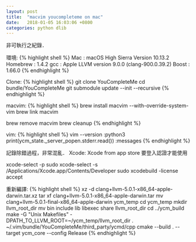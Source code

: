 ```yaml
---
layout: post
title:  "macvim youcompleteme on mac"
date:   2018-01-05 16:03:06 +0800
categories: python dlib
---
```

非可執行之紀錄．

環境:
{% highlight shell %}
Mac      : macOS High Sierra Version 10.13.2
Homebrew : 1.4.2
gcc      : Apple LLVM version 9.0.0 (clang-900.0.39.2)
Boost    : 1.66.0
{% endhighlight %}

Clone:
{% highlight shell %}
git clone YouCompleteMe
cd bundle/YouCompleteMe
git submodule update --init --recursive
{% endhighlight %}

macvim:
{% highlight shell %}
brew install macvim --with-override-system-vim
brew link macvim

brew remove macvim
brew cleanup
{% endhighlight %}

vim:
{% highlight shell %}
vim --version
:python3 print(ycm_state._server_popen.stderr.read())
:messages
{% endhighlight %}

記錄除錯過程，非常混亂．
Xcode:
Xcode from app store 要登入認證才能使用

xcode-select -p
sudo xcode-select -s /Applications/Xcode.app/Contents/Developer
sudo xcodebuild -license accept

重新編譯:
{% highlight shell %}
xz -d clang+llvm-5.0.1-x86_64-apple-darwin.tar.xz
tar xf clang+llvm-5.0.1-x86_64-apple-darwin.tar
mv clang+llvm-5.0.1-final-x86_64-apple-darwin ycm_temp
cd ycm_temp
mkdir llvm_root_dir
mv bin include lib libexec share llvm_root_dir
cd ../ycm_build
make -G "Unix Makefiles" -DPATH_TO_LLVM_ROOT=~/ycm_temp/llvm_root_dir
. ~/.vim/bundle/YouCompleteMe/third_party/ycmd/cpp
cmake --build . --target ycm_core --config Release
{% endhighlight %}
